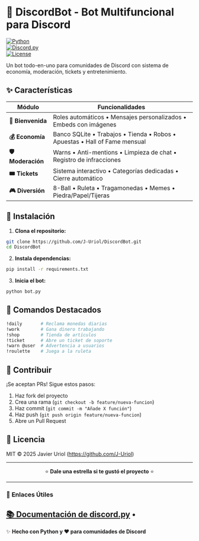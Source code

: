 # 🤖 **DiscordBot - Bot Multifuncional para Discord**  

[![Python](https://img.shields.io/badge/Python-3.8+-blue?logo=python)](https://www.python.org/)  
[![Discord.py](https://img.shields.io/badge/discord.py-2.0+-purple?logo=discord)](https://discordpy.readthedocs.io/)  
[![License](https://img.shields.io/badge/License-MIT-green)](LICENSE)  

Un bot todo-en-uno para comunidades de Discord con sistema de economía, moderación, tickets y entretenimiento.  

## ✨ **Características**  

| Módulo         | Funcionalidades                                                                 |
|----------------|---------------------------------------------------------------------------------|
| **🎉 Bienvenida** | Roles automáticos • Mensajes personalizados • Embeds con imágenes               |
| **💰 Economía**   | Banco SQLite • Trabajos • Tienda • Robos • Apuestas • Hall of Fame mensual      |
| **🛡️ Moderación** | Warns • Anti-mentions • Limpieza de chat • Registro de infracciones             |
| **🎟️ Tickets**    | Sistema interactivo • Categorías dedicadas • Cierre automático                  |
| **🎮 Diversión**  | 8-Ball • Ruleta • Tragamonedas • Memes • Piedra/Papel/Tijeras                  |

## 🚀 **Instalación**  

1. **Clona el repositorio:**  
```bash
git clone https://github.com/J-Uriol/DiscordBot.git
cd DiscordBot
```

2. **Instala dependencias:**  
```bash
pip install -r requirements.txt
```

3. **Inicia el bot:**  
```bash
python bot.py
```

## 🌟 **Comandos Destacados**  

```bash
!daily       # Reclama monedas diarias
!work        # Gana dinero trabajando
!shop        # Tienda de artículos
!ticket      # Abre un ticket de soporte
!warn @user  # Advertencia a usuarios
!roulette    # Juega a la ruleta
```

## 🤝 **Contribuir**  

¡Se aceptan PRs! Sigue estos pasos:  
1. Haz fork del proyecto  
2. Crea una rama (`git checkout -b feature/nueva-funcion`)  
3. Haz commit (`git commit -m "Añade X función"`)  
4. Haz push (`git push origin feature/nueva-funcion`)  
5. Abre un Pull Request  

## 📜 **Licencia**  

MIT © 2025 Javier Uriol (https://github.com/J-Uriol)  

---

<p align="center">
  ⭐ <strong>Dale una estrella si te gustó el proyecto</strong> ⭐
</p>

---

### 🔗 **Enlaces Útiles**  
[📚 Documentación de discord.py](https://discordpy.readthedocs.io/) •  
---

✨ **Hecho con Python y ❤️ para comunidades de Discord**
